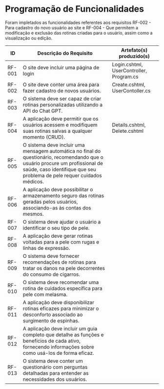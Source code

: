 # Programação de Funcionalidades

Foram impletados as funcionalidades referentes aos requisitos RF-002 - Para cadastro do novo usuário ao site e RF-004 - Que permitem a modificação e exclusão das rotinas criadas para o usuário, assim como a visualização ou edição. 

|ID    | Descrição do Requisito  | Artefato(s) produzido(s) |
|------|-----------------------------------------|----|
|RF-001| 	O site deve incluir uma página de login | Login.cshtml, UserController, Program.cs| 
|RF-002|  O site deve conter uma área para fazer cadastro de novos usuários. | Create.cshtml,   UserContoller.cs  |
|RF-003|	O sistema deve ser capaz de criar rotinas personalizadas utilizando a API do Chat GPT. |     |
|RF-004|	A aplicação deve permitir que os usuários acessem e modifiquem suas rotinas salvas a qualquer momento (CRUD).| Details.cshtml, Delete.cshtml |
|RF-005|	O sistema deve incluir uma mensagem automática no final do questionário, recomendando que o usuário procure um profissional de saúde, caso identifique que seu problema de pele requer cuidados médicos.|  |
|RF-006|	A aplicação deve possibilitar o armazenamento seguro das rotinas geradas pelos usuários, associando-as às contas dos mesmos.|  |
|RF-007|	O sistema deve ajudar o usuário a identificar o seu tipo de pele.|   |
|RF-008|	A aplicação deve gerar rotinas voltadas para a pele com rugas e linhas de expressão.|   |
|RF-009|	O sistema deve fornecer recomendações de rotinas para tratar os danos na pele decorrentes do consumo de cigarros.|   |
|RF-010|	O sistema deve recomendar uma rotina de cuidados específica para pele com melasma.|  |
|RF-011|	A aplicação deve disponibilizar rotinas eficazes para minimizar o desconforto associado ao surgimento de espinhas. |   |
|RF-012|	A aplicação deve incluir um guia completo que detalhe as funções e benefícios de cada ativo, fornecendo informações sobre como usá-los de forma eficaz.	|  |
|RF-013|	O sistema deve conter um questionário com perguntas detalhadas para entender as necessidades dos usuários. |   |

